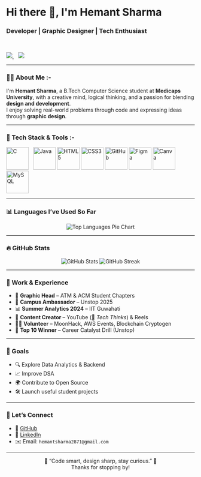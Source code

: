 # Hi there 👋, I'm Hemant Sharma
<h3 >Developer | Graphic Designer | Tech Enthusiast </h3><br/>

<p>
  <a href="https://github.com/hemant2871" target="_blank">
    <img src="https://img.shields.io/github/followers/hemant2871?label=GitHub&style=social" />
  </a>
  &nbsp;&nbsp;
  <a href="http://www.linkedin.com/in/hemant-sharma-3135b4290" target="_blank">
    <img src="https://img.shields.io/badge/LinkedIn-Hemant%20Sharma-blue?logo=linkedin&style=flat-square" />
  </a>
</p>

---

### 👨‍💻 About Me :-

I'm **Hemant Sharma**, a B.Tech Computer Science student at **Medicaps University**, with a creative mind, logical thinking, and a passion for blending **design and development**.  
I enjoy solving real-world problems through code and expressing ideas through **graphic design**.

---

### 🚀 Tech Stack & Tools :-

<p >
  <img src="https://cdn.jsdelivr.net/gh/devicons/devicon/icons/c/c-original.svg" alt="C" width="60 "  />&nbsp;&nbsp;
  <img src="https://cdn.jsdelivr.net/gh/devicons/devicon/icons/java/java-original.svg" alt="Java" width="60" />
  <img src="https://cdn.jsdelivr.net/gh/devicons/devicon/icons/html5/html5-original.svg" alt="HTML5" width="60" />
  <img src="https://cdn.jsdelivr.net/gh/devicons/devicon/icons/css3/css3-original.svg" alt="CSS3" width="60" />
  <img src="https://cdn.jsdelivr.net/gh/devicons/devicon/icons/github/github-original.svg" alt="GitHub" width="60" />
  <img src="https://cdn.jsdelivr.net/gh/devicons/devicon/icons/figma/figma-original.svg" alt="Figma" width="60" />
  <img src="https://cdn.jsdelivr.net/gh/devicons/devicon/icons/canva/canva-original.svg" alt="Canva" width="60" />
  <img src="https://cdn.jsdelivr.net/gh/devicons/devicon/icons/mysql/mysql-original.svg" alt="MySQL" width="60" />
</p>

---

### 📊 Languages I’ve Used So Far

<p align="center">
  <img src="https://github-readme-stats.vercel.app/api/top-langs/?username=hemant2871&layout=pie&theme=radical" alt="Top Languages Pie Chart" />
</p>

---

### 🔥 GitHub Stats

<p align="center">
  <img src="https://github-readme-stats.vercel.app/api?username=hemant2871&show_icons=true&theme=tokyonight" alt="GitHub Stats" />
  <img src="https://github-readme-streak-stats.herokuapp.com/?user=hemant2871&theme=tokyonight" alt="GitHub Streak" />
</p>

---

### 🧠 Work & Experience

- 🎨 **Graphic Head** – ATM & ACM Student Chapters  
- 💼 **Campus Ambassador** – Unstop 2025  
- 📊 **Summer Analytics 2024** – IIT Guwahati  
- 🎥 **Content Creator** – YouTube (📌 *Tech Thinks*) & Reels  
- 👨‍💻 **Volunteer** – MoonHack, AWS Events, Blockchain Cryptogen  
- 🥇 **Top 10 Winner** – Career Catalyst Drill (Unstop)

---

### 🎯 Goals

- 🔍 Explore Data Analytics & Backend  
- 📈 Improve DSA  
- 🌍 Contribute to Open Source  
- 🛠 Launch useful student projects  

---

### 🤝 Let’s Connect

- 🔗 [GitHub](https://github.com/hemant2871)
- 🔗 [LinkedIn](http://www.linkedin.com/in/hemant-sharma-3135b4290)
- ✉️ Email: `hemantsharma2871@gmail.com`

---

<p align="center">
  🌟 “Code smart, design sharp, stay curious.” 🌟  
  <br/>Thanks for stopping by!
</p>
